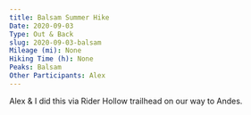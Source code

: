 ```yaml
---
title: Balsam Summer Hike
Date: 2020-09-03
Type: Out & Back
slug: 2020-09-03-balsam
Mileage (mi): None
Hiking Time (h): None
Peaks: Balsam
Other Participants: Alex
---
```


Alex & I did this via Rider Hollow trailhead on our way to Andes.
